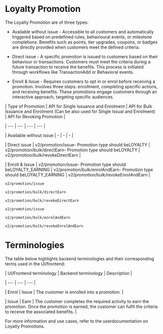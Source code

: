 # Loyalty Promotion

The Loyalty Promotion are of three types:

- Available without issue - Accessible to all customers and automatically triggered based on predefined rules, behavioural events, or milestone completions. Benefits such as points, tier upgrades, coupons, or badges are directly provided when customers meet the defined criteria.

- Direct issue - A specific promotion is issued to customers based on their behaviour or transactions. Customers must meet the criteria during a future transaction to receive the benefits. This process is initiated through workflows like TransactionAdd or Behavioral events.

- Enroll & Issue - Requires customers to opt in or enrol before receiving a promotion. Involves three steps: enrollment, completing specific actions, and receiving benefits. These promotions engage customers through an interactive approach, targeting specific audiences.

| Type of Promotion | API for Single Issuance and Enrolment | API for Bulk Issuance and Enrolment (Can be also used for Single Issual and Enrolment) | API for Revoking Promotion |

| --- | --- | --- | --- |

| Available without issue | - | - | - |

| Direct issue | v2/promotion/issue- Promotion type should beLOYALTY | v2/promotion/bulk/directEarn- Promotion type should beLOYALTY | v2/promotion/bulk/revokeDirectEarn |

| Enroll & Issue | v2/promotion/issue- Promotion type should beLOYALTY_EARNING | v2/promotion/bulk/enrolAndEarn- Promotion type should beLOYALTY_EARNING | v2/promotion/bulk/revokeEnrolAndEarn |



`v2/promotion/issue`

`v2/promotion/bulk/directEarn`

`v2/promotion/bulk/revokeDirectEarn`

`v2/promotion/issue`

`v2/promotion/bulk/enrolAndEarn`

`v2/promotion/bulk/revokeEnrolAndEarn`

# Terminologies

The table below highlights backend terminologies and their corresponding terms used in the UI/frontend:

| UI/Frontend terminology | Backend terminology | Description |

| --- | --- | --- |

| Enrol | Issue | The customer is enrolled into a promotion. |

| Issue | Earn | The customer completes the required activity to earn the promotion. Once the promotion is earned, the customer can fulfil the criteria to receive the associated benefits. |



For more information and use cases, refer to the userdocumentation on Loyalty Promotions.